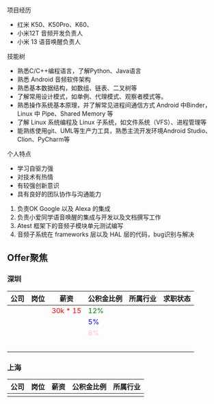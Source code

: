 项目经历

* 红米 K50、K50Pro、K60、
* 小米12T 音频开发负责人
* 小米 13 语音唤醒负责人



技能树

* 熟悉C/C++编程语言，了解Python、Java语言
* 熟悉 Android 音频软件架构
* 熟悉基本数据结构，如数组、链表、二叉树等
* 了解常用设计模式，如单例、代理模式、观察者模式等。
* 熟悉操作系统基本原理，并了解常见进程间通信方式 Android 中Binder，Linux 中 Pipe、Shared Memory 等
* 了解 Linux 系统编程及 Linux 子系统，如文件系统（VFS）、进程管理等
* 能熟练使用git、UML等生产力工具，熟悉主流开发环境Android Studio、Clion、PyCharm等



个人特点

* 学习自驱力强
* 对技术有热情
* 有较强创新意识
* 具有良好的团队协作与沟通能力





1. 负责OK Google 以及 Alexa 的集成
2. 负责小爱同学语音唤醒的集成与开发以及文档撰写工作
3. Atest 框架下的音频子模块单元测试编写
4. 音频子系统在 frameworks 层以及 HAL 层的代码，bug识别与解决





## Offer聚焦

### 深圳

| 公司 | 岗位 | 薪资                                    | 公积金比例                           | 所属行业 | 求职状态 |
| ---- | ---- | --------------------------------------- | ------------------------------------ | -------- | -------- |
|      |      | <span style="color:red">30k * 15</span> | <span style="color:green">12%</span> |          |          |
|      |      |                                         | <span style="color:blue">5%</span>   |          |          |
|      |      |                                         | <span style="color:pink">8%</span>   |          |          |
|      |      |                                         |                                      |          |          |
|      |      |                                         |                                      |          |          |
|      |      |                                         |                                      |          |          |
|      |      |                                         |                                      |          |          |
|      |      |                                         |                                      |          |          |

### 上海

| 公司 | 岗位 | 薪资 | 公积金比例 | 所属行业 |
| ---- | ---- | ---- | ---------- | -------- |
|      |      |      |            |          |



